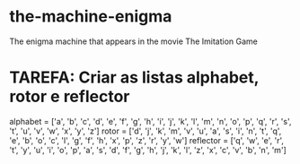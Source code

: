# the-machine-enigma
The enigma machine that appears in the movie The Imitation Game

# TAREFA: Criar as listas alphabet, rotor e reflector
alphabet = ['a', 'b', 'c', 'd', 'e', 'f', 'g', 'h', 'i', 'j', 'k', 'l', 'm', 'n', 'o', 'p', 'q', 'r', 's', 't', 'u', 'v', 'w', 'x', 'y', 'z']
rotor = ['d', 'j', 'k', 'm', 'v', 'u', 'a', 's', 'i', 'n', 't', 'q', 'e', 'b', 'o', 'c', 'l', 'g', 'f', 'h', 'x', 'p', 'z', 'r', 'y', 'w']
reflector = ['q', 'w', 'e', 'r', 't', 'y', 'u', 'i', 'o', 'p', 'a', 's', 'd', 'f', 'g', 'h', 'j', 'k', 'l', 'z', 'x', 'c', 'v', 'b', 'n', 'm']

